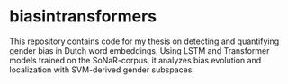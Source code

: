 # biasintransformers
This repository contains code for my thesis on detecting and quantifying gender bias in Dutch word embeddings. Using LSTM and Transformer models trained on the SoNaR-corpus, it analyzes bias evolution and localization with SVM-derived gender subspaces.
